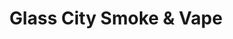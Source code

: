---
title: "Glass City Smoke & Vape"
url: /greensboro/glass-city-smoke-und-vape/
shop: E-Zigaretten
---